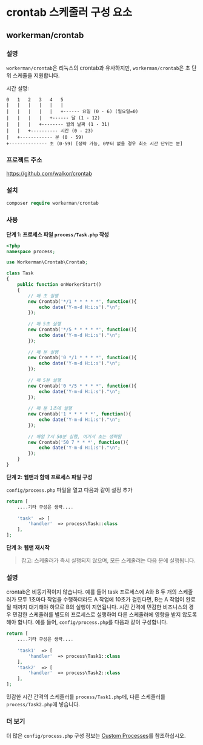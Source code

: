 # crontab 스케줄러 구성 요소

## workerman/crontab

### 설명

`workerman/crontab`은 리눅스의 crontab과 유사하지만, `workerman/crontab`은 초 단위 스케줄을 지원합니다.

시간 설명:

```plaintext
0   1   2   3   4   5
|   |   |   |   |   |
|   |   |   |   |   +------ 요일 (0 - 6) (일요일=0)
|   |   |   |   +------ 달 (1 - 12)
|   |   |   +-------- 월의 날짜 (1 - 31)
|   |   +---------- 시간 (0 - 23)
|   +------------ 분 (0 - 59)
+-------------- 초 (0-59) [생략 가능, 0부터 없을 경우 최소 시간 단위는 분]
```

### 프로젝트 주소

https://github.com/walkor/crontab

### 설치

```php
composer require workerman/crontab
```

### 사용

**단계 1: 프로세스 파일 `process/Task.php` 작성**

```php
<?php
namespace process;

use Workerman\Crontab\Crontab;

class Task
{
    public function onWorkerStart()
    {
        // 매 초 실행
        new Crontab('*/1 * * * * *', function(){
            echo date('Y-m-d H:i:s')."\n";
        });
        
        // 매 5초 실행
        new Crontab('*/5 * * * * *', function(){
            echo date('Y-m-d H:i:s')."\n";
        });
        
        // 매 분 실행
        new Crontab('0 */1 * * * *', function(){
            echo date('Y-m-d H:i:s')."\n";
        });
        
        // 매 5분 실행
        new Crontab('0 */5 * * * *', function(){
            echo date('Y-m-d H:i:s')."\n";
        });
        
        // 매 분 1초에 실행
        new Crontab('1 * * * * *', function(){
            echo date('Y-m-d H:i:s')."\n";
        });
      
        // 매일 7시 50분 실행, 여기서 초는 생략됨
        new Crontab('50 7 * * *', function(){
            echo date('Y-m-d H:i:s')."\n";
        });
    }
}
```

**단계 2: 웹맨과 함께 프로세스 파일 구성**

`config/process.php` 파일을 열고 다음과 같이 설정 추가

```php
return [
    ....기타 구성은 생략....
  
    'task'  => [
        'handler'  => process\Task::class
    ],
];
```

**단계 3: 웹맨 재시작**

> 참고: 스케줄러가 즉시 실행되지 않으며, 모든 스케줄러는 다음 분에 실행됩니다.

### 설명
crontab은 비동기적이지 않습니다. 예를 들어 task 프로세스에 A와 B 두 개의 스케줄러가 모두 1초마다 작업을 수행하더라도 A 작업에 10초가 걸린다면, B는 A 작업이 완료될 때까지 대기해야 하므로 B의 실행이 지연됩니다.
시간 간격에 민감한 비즈니스의 경우 민감한 스케줄러를 별도의 프로세스로 실행하여 다른 스케줄러에 영향을 받지 않도록 해야 합니다. 예를 들어, `config/process.php`를 다음과 같이 구성합니다.

```php
return [
    ....기타 구성은 생략....
  
    'task1'  => [
        'handler'  => process\Task1::class
    ],
    'task2'  => [
        'handler'  => process\Task2::class
    ],
];
```

민감한 시간 간격의 스케줄러를 `process/Task1.php`에, 다른 스케줄러를 `process/Task2.php`에 넣습니다.

### 더 보기
더 많은 `config/process.php` 구성 정보는 [Custom Processes](../process.md)를 참조하십시오.
